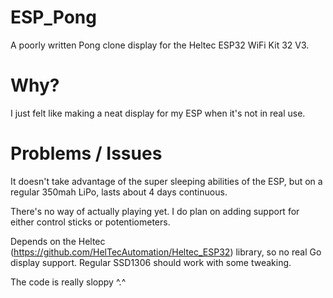 # ESP_Pong
A poorly written Pong clone display for the Heltec ESP32 WiFi Kit 32 V3.

# Why?
I just felt like making a neat display for my ESP when it's not in real use. 

# Problems / Issues
It doesn't take advantage of the super sleeping abilities of the ESP, but on a regular 350mah LiPo, lasts about 4 days continuous.

There's no way of actually playing yet. I do plan on adding support for either control sticks or potentiometers.

Depends on the Heltec (https://github.com/HelTecAutomation/Heltec_ESP32) library, so no real Go display support. Regular SSD1306 should work with some tweaking.

The code is really sloppy ^.^
